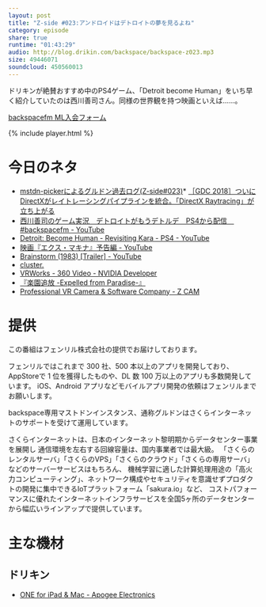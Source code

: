 ```yaml
---
layout: post
title: "Z-side #023:アンドロイドはデトロイトの夢を見るよね"
category: episode
share: true
runtime: "01:43:29"
audio: http://blog.drikin.com/backspace/backspace-z023.mp3
size: 49446071
soundcloud: 450560013
---
```


ドリキンが絶賛おすすめ中のPS4ゲーム、「Detroit become Human」をいち早く紹介していたのは西川善司さん。同様の世界観を持つ映画といえば……。

[backspacefm ML入会フォーム](http://backspace.us11.list-manage.com/subscribe?u=09c933bd3997c1d16dbed156a&id=84b6529b91)

{% include player.html %}

# 今日のネタ
* [mstdn-pickerによるグルドン過去ログ(Z-side#023)](https://rbtnn.github.io/mstdn-picker/?instance=mstdn.guru&since_id=100100243431182016&max_id=100100708722418914)* [［GDC 2018］ついにDirectXがレイトレーシングパイプラインを統合。「DirectX Raytracing」が立ち上がる](http://www.4gamer.net/games/033/G003329/20180320141/)
* [西川善司のゲーム実況　デトロイトがもうデトルデ　PS4から配信　#backspacefm - YouTube](https://www.youtube.com/watch?v=oO5eQkbVs2Q)
* [Detroit: Become Human - Revisiting Kara - PS4 - YouTube](https://www.youtube.com/watch?v=RdEjAkvwCzU&feature=youtu.be)
* [映画『エクス・マキナ』予告編 - YouTube](https://www.youtube.com/watch?v=D9UOrMgCfSs&feature=youtu.be)
* [Brainstorm (1983) [Trailer] - YouTube](https://www.youtube.com/watch?v=NNiZP2G-nEM&feature=youtu.be)
* [cluster.](https://cluster.mu/)
* [VRWorks - 360 Video - NVIDIA Developer](https://developer.nvidia.com/vrworks/vrworks-360video)
* [『楽園追放 -Expelled from Paradise-』](http://rakuen-tsuiho.com/)
* [Professional VR Camera & Software Company - Z CAM](http://www.z-cam.com/)


# 提供

この番組はフェンリル株式会社の提供でお届けしております。

フェンリルではこれまで 300 社、500 本以上のアプリを開発しており、AppStoreで 1 位を獲得したものや、DL 数 100 万以上のアプリも多数開発しています。
iOS、Android アプリなどモバイルアプリ開発の依頼はフェンリルまでお願いします。

backspace専用マストドンインスタンス、通称グルドンはさくらインターネットのサポートを受けて運用しています。

さくらインターネットは、日本のインターネット黎明期からデータセンター事業を展開し
通信環境を左右する回線容量は、国内事業者では最大級。
「さくらのレンタルサーバ」「さくらのVPS」「さくらのクラウド」「さくらの専用サーバ」などのサーバーサービスはもちろん、
機械学習に適した計算処理用途の「高火力コンピューティング」、ネットワーク構成やセキュリティを意識せずプロダクトの開発に集中できるIoTプラットフォーム「sakura.io」など、
コストパフォーマンスに優れたインターネットインフラサービスを全国5ヶ所のデータセンターから幅広いラインアップで提供しています。

# 主な機材

## ドリキン
* [ONE for iPad & Mac - Apogee Electronics](http://amzn.to/2DJVyyj)
